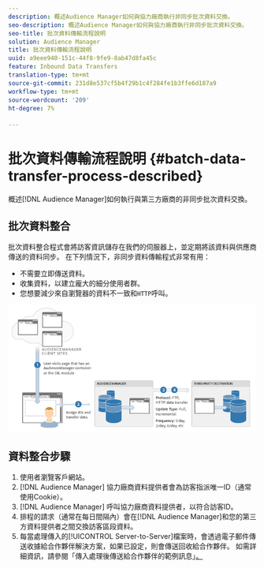 ```yaml
---
description: 概述Audience Manager如何與協力廠商執行非同步批次資料交換。
seo-description: 概述Audience Manager如何與協力廠商執行非同步批次資料交換。
seo-title: 批次資料傳輸流程說明
solution: Audience Manager
title: 批次資料傳輸流程說明
uuid: a9eee940-151c-44f8-9fe9-8ab47d8fa45c
feature: Inbound Data Transfers
translation-type: tm+mt
source-git-commit: 231d8e537cf5b4f29b1c4f284fe1b3ffe6d187a9
workflow-type: tm+mt
source-wordcount: '209'
ht-degree: 7%

---
```



# 批次資料傳輸流程說明 {#batch-data-transfer-process-described}

概述[!DNL Audience Manager]如何執行與第三方廠商的非同步批次資料交換。

## 批次資料整合

<!-- c_async.xml -->

批次資料整合程式會將訪客資訊儲存在我們的伺服器上，並定期將該資料與供應商傳送的資料同步。 在下列情況下，非同步資料傳輸程式非常有用：

* 不需要立即傳送資料。
* 收集資料，以建立龐大的細分使用者群。
* 您想要減少來自瀏覽器的資料不一致和`HTTP`呼叫。

![](assets/s2s_70.png)

## 資料整合步驟

1. 使用者瀏覽客戶網站。
1. [!DNL Audience Manager] 協力廠商資料提供者會為訪客指派唯一ID（通常使用Cookie）。
1. [!DNL Audience Manager] 呼叫協力廠商資料提供者，以符合訪客ID。
1. 排程的請求（通常在每日間隔內）會在[!DNL Audience Manager]和您的第三方資料提供者之間交換訪客區段資料。
1. 每當處理傳入的[!UICONTROL Server-to-Server]檔案時，會透過電子郵件傳送收據給合作夥伴解決方案，如果已設定，則會傳送回收給合作夥伴。 如需詳細資訊，請參閱「傳入處理後傳送給合作夥伴的範例訊息」[。](../../../integration/sending-audience-data/batch-data-transfer-explained/inbound-receipt-message.md)
